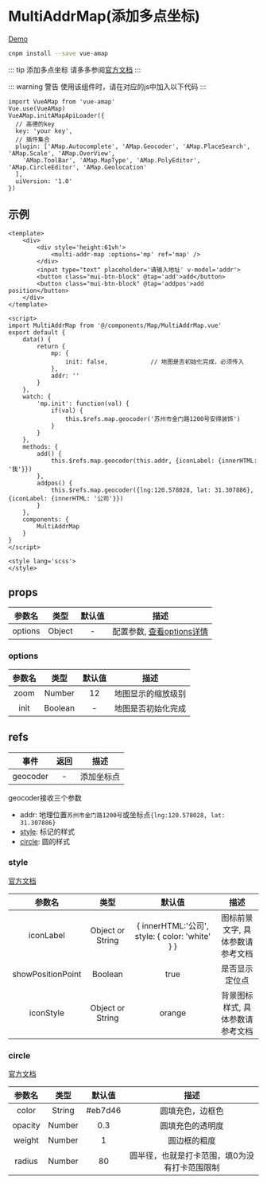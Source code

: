 # MultiAddrMap(添加多点坐标)
[Demo](https://watasi.cn/infozx_api/dist/#/multiAddrMap) <br />

```bash
cnpm install --save vue-amap
```
::: tip 添加多点坐标
请多多参阅[官方文档](http://lbs.amap.com/api/javascript-api/reference/map)
:::

::: warning 警告
使用该组件时，请在对应的js中加入以下代码
:::
```javascript{5}
import VueAMap from 'vue-amap'
Vue.use(VueAMap)
VueAMap.initAMapApiLoader({
  // 高德的key
  key: 'your key',
  // 插件集合
  plugin: ['AMap.Autocomplete', 'AMap.Geocoder', 'AMap.PlaceSearch', 'AMap.Scale', 'AMap.OverView',
    'AMap.ToolBar', 'AMap.MapType', 'AMap.PolyEditor', 'AMap.CircleEditor', 'AMap.Geolocation'
  ],
  uiVersion: '1.0'
})
```

## 示例
```vue{13}
<template>
	<div>
		<div style='height:61vh'>
			<multi-addr-map :options='mp' ref='map' />
		</div>
		<input type="text" placeholder='请输入地址' v-model='addr'>
		<button class="mui-btn-block" @tap='add'>add</button>
		<button class="mui-btn-block" @tap='addpos'>add position</button>
	</div>
</template>

<script>
import MultiAddrMap from '@/components/Map/MultiAddrMap.vue'
export default {
	data() {
		return {
			mp: {
				init: false,			// 地图是否初始化完成，必须传入
			},
			addr: ''
		}
	},
	watch: {
		'mp.init': function(val) {
			if(val) {
				this.$refs.map.geocoder('苏州市金门路1200号安得装饰')
			}
		}
	},
	methods: {
		add() {
			this.$refs.map.geocoder(this.addr, {iconLabel: {innerHTML: '我'}})
		},
		addpos() {
			this.$refs.map.geocoder({lng:120.578028, lat: 31.307886}, {iconLabel: {innerHTML: '公司'}})
		}
	},
	components: {
		MultiAddrMap
	}
}
</script>

<style lang='scss'>
</style>
```

## props
|参数名|类型|默认值|描述|
|:---:|:---:|:---:|:---:|
|options|Object|-|配置参数, [查看options详情](#options)|

### options
|参数名|类型|默认值|描述|
|:---:|:---:|:---:|:---:|
|zoom|Number|12|地图显示的缩放级别|
|init|Boolean|-|地图是否初始化完成|

## refs
|事件|返回|描述|
|:---:|:---:|:---:|
|geocoder|-|添加坐标点|
geocoder接收三个参数
* addr: 地理位置`苏州市金门路1200号`或坐标点`{lng:120.578028, lat: 31.307886}`
* [style](#style): 标记的样式
* [circle](#circle): 圆的样式

### style
[官方文档](http://lbs.amap.com/api/javascript-api/reference-amap-ui/overlay/simplemarker)

|参数名|类型|默认值|描述|
|:---:|:---:|:---:|:---:|
|iconLabel|Object or String|{ innerHTML:'公司', style: { color: 'white' } }|图标前景文字, 具体参数请参考文档|
|showPositionPoint|Boolean|true|是否显示定位点|
|iconStyle|Object or String|orange|背景图标样式, 具体参数请参考文档|

### circle
[官方文档](http://lbs.amap.com/api/javascript-api/reference/overlay#circle)

|参数名|类型|默认值|描述|
|:---:|:---:|:---:|:---:|
|color|String|#eb7d46|圆填充色，边框色|
|opacity|Number|0.3|圆填充色的透明度|
|weight|Number|1|圆边框的粗度|
|radius|Number|80|圆半径，也就是打卡范围，填0为没有打卡范围限制|
